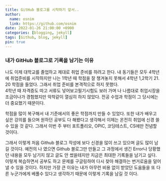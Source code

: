 ```yaml
---
title: GitHub 블로그를 시작하기 앞서..
author:
  name: osnim
  link: https://github.com/osnim
date: 2022-01-26 21:00:00 +0900
categories: [blogging, jekyll]
tags: [Github, blog, jekyll]
pin: true
---
```


### 내가 GitHub 블로그로 기록을 남기는 이유

나도 이제 대학교를 졸업하고 제대로 취업 준비를 하려고 한다. 내 동기들은 모두 4학년에 취업준비를 시작하지만 나는 1학년 때 학점을 잘 챙겨놓지 못해서 4학년 1,2학기 21. 20 학점을 들었다. 그래서 취업 준비를 본격적으로 하지 못했다.  
4학년 때 자격증도 따고 서류도 넣어보고필기시험도 보러 가며 나 나름대로 취업시장을 조금이나가 경험했지만 악착같이 열심히 하지 않았다. 전공 수업과 학점이 그 당시에는 더 중요했기 때문이다.

학점을 많이 복구해서 내 기준에서의 좋은 학점까지 만들 수 있었다. 또한 내가 배우고 싶은 강의를 들으며 원하던 공부도 다 해봤다고 생각해서 이제는 온전히 취업에 신경 쓸 수 있을 것 같다. 그래서 이번 주 부터 포트폴리오, OPIC, 코딩테스트, CS에만 전념할 것이다.

그래서 이렇게 처음 Github 블로그 작성에 보다 신경을 많이 쓰고 있으며 글도 많이 남길 것이다.
예전의 나 였으면 Github 블로그만 만들고 그 과정에서 생긴 Error나 당황했던 내용을 모두 남기지 않고 글도 안 썼을테지만 지금은 최대한 기록들을 남기고 싶다.
이렇게 복습하면서 공부도 하고 문제를 구글링하여 다시 찾아 해결하는 번거로움을 덜어 낼 수 있을 것이다. 하지만 가장 큰 이유는 내가 아무런 비용 없이 받았던 도움들을 또 다른 누군가에게 베풀수 있다고 생각하기 때문에 이렇게 기록을 남길 것 이다.
